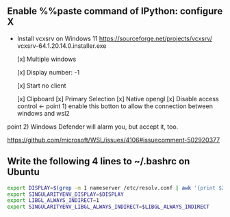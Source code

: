 ## Enable %%paste command of IPython: configure X

- Install vcxsrv on Windows 11
  https://sourceforge.net/projects/vcxsrv/
  vcxsrv-64.1.20.14.0.installer.exe
  
    [x] Multiple windows
     
    [x] Display number: -1
     
    [x] Start no client
     
    [x] Clipboard
        [x] Primary Selection
    [x] Native opengl
    [x] Disable access control <- point 1) enable this botton to allow the connection between windows and wsl2

point 2) Windows Defender will alarm you, but accept it, too.
    

https://github.com/microsoft/WSL/issues/4106#issuecomment-502920377

## Write the following 4 lines to ~/.bashrc on Ubuntu
``` bash
export DISPLAY=$(grep -m 1 nameserver /etc/resolv.conf | awk '{print $2}'):0 # 0.0
export SINGULARITYENV_DISPLAY=$DISPLAY
export LIBGL_ALWAYS_INDIRECT=1
export SINGULARITYENV_LIBGL_ALWAYS_INDIRECT=$LIBGL_ALWAYS_INDIRECT
```
